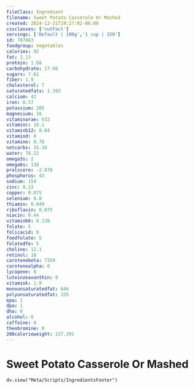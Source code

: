 ```yaml
---
fileClass: Ingredient
filename: Sweet Potato Casserole Or Mashed
created: 2024-12-21T19:27:02-06:00
cssclasses: ['nutFact']
servings: ['Default | 100g','1 cup | 250']
id: 787663
foodgroup: Vegetables
calories: 92
fat: 2.13
protein: 1.68
carbohydrate: 17.06
sugars: 7.61
fiber: 1.9
cholesterol: 7
saturatedfats: 1.393
calcium: 42
iron: 0.57
potassium: 205
magnesium: 16
vitaminarae: 632
vitaminc: 10.1
vitaminb12: 0.04
vitamind: 0
vitamine: 0.78
netcarbs: 15.16
water: 78.22
omega3s: 2
omega6s: 138
pralscore: -2.878
phosphorus: 43
sodium: 154
zinc: 0.23
copper: 0.075
selenium: 0.8
thiamin: 0.049
riboflavin: 0.075
niacin: 0.44
vitaminb6: 0.138
folate: 5
folicacid: 0
foodfolate: 5
folatedfe: 5
choline: 12.1
retinol: 18
carotenebeta: 7359
carotenealpha: 0
lycopene: 0
luteinzeaxanthin: 0
vitamink: 1.9
monounsaturatedfat: 646
polyunsaturatedfat: 155
epa: 1
dpa: 1
dha: 0
alcohol: 0
caffeine: 0
theobromine: 0
200calorieweight: 217.391
---
```


# Sweet Potato Casserole Or Mashed

```dataviewjs
dv.view("Meta/Scripts/IngredientsFooter")
```
